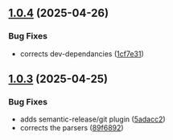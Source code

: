 ## [1.0.4](https://github.com/pranit-sh/any-extractor/compare/v1.0.3...v1.0.4) (2025-04-26)

### Bug Fixes

- corrects dev-dependancies ([1cf7e31](https://github.com/pranit-sh/any-extractor/commit/1cf7e311f44c7878d338c40f67a1b4e5a4b27282))

## [1.0.3](https://github.com/pranit-sh/any-extractor/compare/v1.0.2...v1.0.3) (2025-04-25)

### Bug Fixes

- adds semantic-release/git plugin ([5adacc2](https://github.com/pranit-sh/any-extractor/commit/5adacc273370ab782abaaf744cfcf14b2eacc9c3))
- corrects the parsers ([89f6892](https://github.com/pranit-sh/any-extractor/commit/89f68926b9950b613b0732085ea01cff334feb57))
